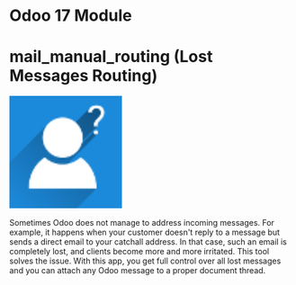 # Odoo 17 Module
# mail_manual_routing (Lost Messages Routing)
<img src="./static/description/icon.png" width="200" height="200" />



Sometimes Odoo does not manage to address incoming messages. For example, it happens when your customer doesn't reply to a message but sends a direct email to your catchall address. In that case, such an email is completely lost, and clients become more and more irritated. This tool solves the issue. With this app, you get full control over all lost messages and you can attach any Odoo message to a proper document thread.
